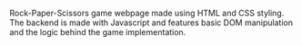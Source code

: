 Rock-Paper-Scissors game webpage made using HTML and CSS styling. The backend is made with Javascript and features basic DOM manipulation 
and the logic behind the game implementation.
